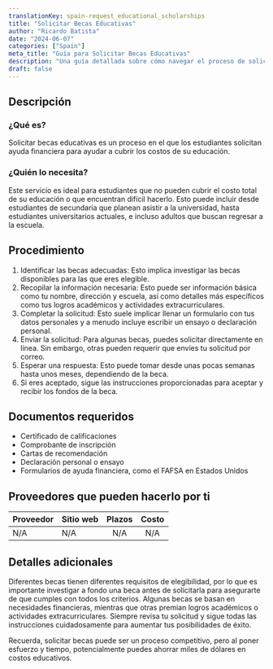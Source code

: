 ```yaml
---
translationKey: spain-request_educational_scholarships
title: "Solicitar Becas Educativas"
author: "Ricardo Batista"
date: "2024-06-07"
categories: ["Spain"]
meta_title: "Guía para Solicitar Becas Educativas"
description: "Una guía detallada sobre cómo navegar el proceso de solicitar becas educativas, basada en información disponible en línea."
draft: false
---
```


## Descripción
### ¿Qué es?
Solicitar becas educativas es un proceso en el que los estudiantes solicitan ayuda financiera para ayudar a cubrir los costos de su educación.

### ¿Quién lo necesita?
Este servicio es ideal para estudiantes que no pueden cubrir el costo total de su educación o que encuentran difícil hacerlo. Esto puede incluir desde estudiantes de secundaria que planean asistir a la universidad, hasta estudiantes universitarios actuales, e incluso adultos que buscan regresar a la escuela.

## Procedimiento
1. Identificar las becas adecuadas: Esto implica investigar las becas disponibles para las que eres elegible.
2. Recopilar la información necesaria: Esto puede ser información básica como tu nombre, dirección y escuela, así como detalles más específicos como tus logros académicos y actividades extracurriculares.
3. Completar la solicitud: Esto suele implicar llenar un formulario con tus datos personales y a menudo incluye escribir un ensayo o declaración personal.
4. Enviar la solicitud: Para algunas becas, puedes solicitar directamente en línea. Sin embargo, otras pueden requerir que envíes tu solicitud por correo.
5. Esperar una respuesta: Esto puede tomar desde unas pocas semanas hasta unos meses, dependiendo de la beca.
6. Si eres aceptado, sigue las instrucciones proporcionadas para aceptar y recibir los fondos de la beca.

## Documentos requeridos
- Certificado de calificaciones
- Comprobante de inscripción
- Cartas de recomendación
- Declaración personal o ensayo
- Formularios de ayuda financiera, como el FAFSA en Estados Unidos

## Proveedores que pueden hacerlo por ti

| Proveedor        |     Sitio web     |     Plazos    |       Costo      |
| --------------- | --------------- |  :-------------: | :-------------: |
| N/A      |  N/A       |      N/A      |        N/A       |

## Detalles adicionales
Diferentes becas tienen diferentes requisitos de elegibilidad, por lo que es importante investigar a fondo una beca antes de solicitarla para asegurarte de que cumples con todos los criterios. Algunas becas se basan en necesidades financieras, mientras que otras premian logros académicos o actividades extracurriculares. Siempre revisa tu solicitud y sigue todas las instrucciones cuidadosamente para aumentar tus posibilidades de éxito.

Recuerda, solicitar becas puede ser un proceso competitivo, pero al poner esfuerzo y tiempo, potencialmente puedes ahorrar miles de dólares en costos educativos.